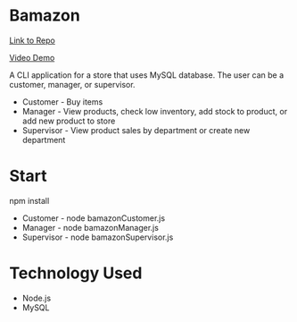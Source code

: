 # Bamazon

[Link to Repo](https://github.com/rjm925/Bamazon)

[Video Demo](https://drive.google.com/open?id=0B8v0hg3dZoMvbjRxYkhjV05UQlE)

A CLI application for a store that uses MySQL database. The user can be a customer, manager, or supervisor.
* Customer - Buy items
* Manager - View products, check low inventory, add stock to product, or add new product to store
* Supervisor - View product sales by department or create new department

# Start
npm install
* Customer - node bamazonCustomer.js
* Manager - node bamazonManager.js
* Supervisor - node bamazonSupervisor.js

# Technology Used
* Node.js
* MySQL